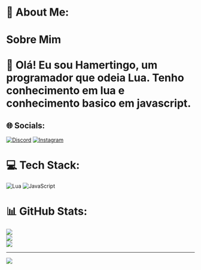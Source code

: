 # 💫 About Me:
# Sobre Mim<br><br>👋 Olá! Eu sou Hamertingo, um programador que odeia Lua. Tenho conhecimento em lua e conhecimento basico em javascript.

## 🌐 Socials:
[![Discord](https://img.shields.io/badge/Discord-%237289DA.svg?logo=discord&logoColor=white)](https://discord.gg/https://discord.gg/rQzqRrpzQz) [![Instagram](https://img.shields.io/badge/Instagram-%23E4405F.svg?logo=Instagram&logoColor=white)](https://instagram.com/Hamerti015) 

# 💻 Tech Stack:
![Lua](https://img.shields.io/badge/lua-%232C2D72.svg?style=plastic&logo=lua&logoColor=white) ![JavaScript](https://img.shields.io/badge/javascript-%23323330.svg?style=plastic&logo=javascript&logoColor=%23F7DF1E)
# 📊 GitHub Stats:
![](https://github-readme-stats.vercel.app/api?username=Hamertingo&theme=dracula&hide_border=false&include_all_commits=false&count_private=false)<br/>
![](https://github-readme-streak-stats.herokuapp.com/?user=Hamertingo&theme=dracula&hide_border=false)<br/>
![](https://github-readme-stats.vercel.app/api/top-langs/?username=Hamertingo&theme=dracula&hide_border=false&include_all_commits=false&count_private=false&layout=compact)

---
[![](https://visitcount.itsvg.in/api?id=voltz-dll&label=Profile%20Views&color=12&icon=0&pretty=false)](https://visitcount.itsvg.in)

<!-- Proudly created with GPRM ( https://gprm.itsvg.in ) -->
